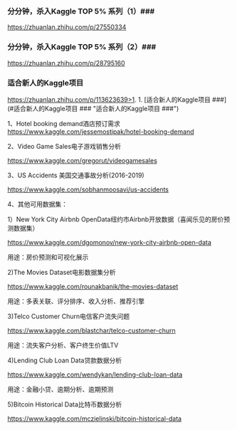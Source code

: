 
### 分分钟，杀入Kaggle TOP 5% 系列（1）###
https://zhuanlan.zhihu.com/p/27550334

### 分分钟，杀入Kaggle TOP 5% 系列（2）###
https://zhuanlan.zhihu.com/p/28795160

### 适合新人的Kaggle项目 ###
https://zhuanlan.zhihu.com/p/113623639>1.
	1. [适合新人的Kaggle项目 ###](#适合新人的Kaggle项目 ### "适合新人的Kaggle项目 ###")


1、Hotel booking demand酒店预订需求
https://www.kaggle.com/jessemostipak/hotel-booking-demand

2、Video Game Sales电子游戏销售分析

https://www.kaggle.com/gregorut/videogamesales

3、US Accidents 美国交通事故分析(2016-2019)

https://www.kaggle.com/sobhanmoosavi/us-accidents

4、其他可用数据集：

1）New York City Airbnb OpenData纽约市Airbnb开放数据（喜闻乐见的房价预测数据集）

https://www.kaggle.com/dgomonov/new-york-city-airbnb-open-data

用途：房价预测和可视化展示


2)The Movies Dataset电影数据集分析

https://www.kaggle.com/rounakbanik/the-movies-dataset

用途：多表关联、评分排序、收入分析、推荐引擎


3)Telco Customer Churn电信客户流失问题

https://www.kaggle.com/blastchar/telco-customer-churn

用途：流失客户分析、客户终生价值LTV


4)Lending Club Loan Data贷款数据分析

https://www.kaggle.com/wendykan/lending-club-loan-data

用途：金融小贷、逾期分析、逾期预测


5)Bitcoin Historical Data比特币数据分析

https://www.kaggle.com/mczielinski/bitcoin-historical-data
